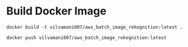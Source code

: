 # Build Docker Image

```
docker build -t vilvamani007/aws_batch_image_rekognition:latest .
```

```
docker push vilvamani007/aws_batch_image_rekognition:latest
```